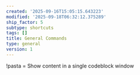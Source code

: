 ```yaml
---
created: '2025-09-16T15:05:15.643223'
modified: '2025-09-18T06:32:12.375289'
ship_factor: 5
subtype: shortcuts
tags: []
title: General Commands
type: general
version: 1
---
```


!pasta = Show content in a single codeblock window